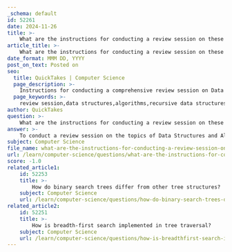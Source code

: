 ```yaml
---
_schema: default
id: 52261
date: 2024-11-26
title: >-
    What are the instructions for conducting a review session on these topics?
article_title: >-
    What are the instructions for conducting a review session on these topics?
date_format: MMM DD, YYYY
post_on_text: Posted on
seo:
  title: QuickTakes | Computer Science
  page_description: >-
    Instructions for conducting a comprehensive review session on Data Structures and Algorithms covering various key topics including recursive data structures, tree terminology and traversal methods, binary search trees, graphs and traversal methods, nearest neighbor problem, and KD trees.
  page_keywords: >-
    review session,data structures,algorithms,recursive data structures,tree terminology,tree traversal methods,binary search trees,graphs,graph traversal,nearest neighbor problem,KD trees
author: QuickTakes
question: >-
    What are the instructions for conducting a review session on these topics?
answer: >-
    To conduct a review session on the topics of Data Structures and Algorithms, including Recursive Data Structures, Tree Terminology and Traversal Methods, Binary Search Trees, Graphs and Graph Traversal Methods, Nearest Neighbor Problem, and KD Trees, the following instructions can be followed:\n\n1. **Schedule and Format**: \n   - The review sessions will be held on Fridays from 9:00 am to 10:30 am via Zoom. Ensure that all participants have access to the Zoom link provided by the instructor.\n\n2. **Preparation**:\n   - Encourage participants to review relevant materials prior to the session. This may include textbooks such as "Algorithms" by Cormen, Leiserson, Rivest, and Stein (CLRS), and any lecture notes or resources provided during the course.\n   - Participants should come prepared with specific questions or topics they find challenging.\n\n3. **Session Structure**:\n   - Start with a brief overview of the key concepts related to the topics. This could include definitions and examples of data structures (like arrays, linked lists, trees, and graphs) and algorithms (like sorting, searching, and recursion).\n   - Allocate time for each major topic:\n     - **Recursive Data Structures**: Discuss the principles of recursion and how it applies to data structures.\n     - **Tree Terminology and Traversal Methods**: Explain different types of trees (binary trees, binary search trees, etc.) and traversal methods (in-order, pre-order, post-order).\n     - **Binary Search Trees**: Cover properties, operations (insertion, deletion, searching), and balancing techniques.\n     - **Graphs and Graph Traversal Methods**: Discuss graph representations (adjacency matrix, adjacency list) and traversal algorithms (Depth-First Search, Breadth-First Search).\n     - **Nearest Neighbor Problem and KD Trees**: Explain the concept of nearest neighbor search and how KD trees are used for efficient searching in multidimensional spaces.\n\n4. **Interactive Component**:\n   - Encourage participants to engage in discussions, ask questions, and solve problems collaboratively. This could involve working through example problems or coding exercises related to the topics.\n   - Consider using a timer for mock interviews or coding challenges to simulate exam conditions.\n\n5. **Feedback and Follow-Up**:\n   - At the end of the session, gather feedback from participants on what topics they found most helpful and what areas they would like to focus on in future sessions.\n   - Provide additional resources or reading materials for participants to explore after the session.\n\nBy following these instructions, the review session can be structured effectively to enhance understanding and retention of the material covered in the Data Structures and Algorithms portion of the Masters Comprehensive Exam.
subject: Computer Science
file_name: what-are-the-instructions-for-conducting-a-review-session-on-these-topics.md
url: /learn/computer-science/questions/what-are-the-instructions-for-conducting-a-review-session-on-these-topics
score: -1.0
related_article1:
    id: 52253
    title: >-
        How do binary search trees differ from other tree structures?
    subject: Computer Science
    url: /learn/computer-science/questions/how-do-binary-search-trees-differ-from-other-tree-structures
related_article2:
    id: 52251
    title: >-
        How is breadth-first search implemented in tree traversal?
    subject: Computer Science
    url: /learn/computer-science/questions/how-is-breadthfirst-search-implemented-in-tree-traversal
---
```


&nbsp;